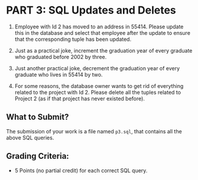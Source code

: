 # PART 3: SQL Updates and Deletes

1. Employee with Id 2 has moved to an address in 55414. Please update this in the database and select that employee after the update to ensure that the corresponding tuple has been updated.

2. Just as a practical joke, increment the graduation year of every graduate who graduated before 2002 by three.

3. Just another practical joke, decrement the graduation year of every graduate who lives in 55414 by two.

4. For some reasons, the database owner wants to get rid of everything related to the project with Id 2. Please delete all the tuples related to Project 2 (as if that project has never existed before).

## What to Submit?
The submission of your work is a file named `p3.sql`, that contains all the above SQL queries.

## Grading Criteria:
- 5 Points (no partial credit) for each correct SQL query.
